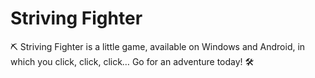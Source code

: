 # Striving Fighter

⛏️ Striving Fighter is a little game, available on Windows and Android, in which you click, click, click… Go for an adventure today! 🛠️
